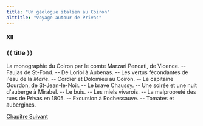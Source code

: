 ```yaml
---
title: "Un géologue italien au Coiron"
alttitle: "Voyage autour de Privas"
---
```


#### XII

### {{ title }}

<div class="tltr">

La monographie du Coiron par le comte Marzari Pencati, de Vicence. -- Faujas de
St-Fond. -- De Loriol à Aubenas. -- Les vertus fécondantes de l'eau de la
_Marie_. -- Cordier et Dolomieu au Coiron. -- Le capitaine Gourdon, de
St-Jean-le-Noir. -- Le brave Chaussy. -- Une soirée et une nuit d'auberge à
Mirabel. -- Le buis. -- Les miels vivarois. -- La malpropreté des rues de Privas
en 1805. -- Excursion à Rochessauve. -- Tomates et aubergines.

</div>

<div id="next">

[Chapitre Suivant](13.html)

</div>

